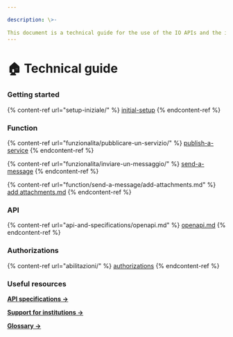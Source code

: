 ```yaml
---

description: \>-  
This document is a technical guide for the use of the IO APIs and the integration of public services.
---
```


# 🏠 Technical guide

### Getting started

{% content-ref url="setup-iniziale/" %} [initial-setup](setup-iniziale/) {% endcontent-ref %}

### Function

{% content-ref url="funzionalita/pubblicare-un-servizio/" %} [publish-a-service](funzionalita/pubblicare-un-servizio/) {% endcontent-ref %}

{% content-ref url="funzionalita/inviare-un-messaggio/" %} [send-a-message](funzionalita/inviare-un-messaggio/) {% endcontent-ref %}

{% content-ref url="function/send-a-message/add-attachments.md" %} [add attachments.md](function/send-a-message/add-attachments.md) {% endcontent-ref %}

### API

{% content-ref url="api-and-specifications/openapi.md" %} [openapi.md](api-and-specifications/openapi.md) {% endcontent-ref %}

### Authorizations

{% content-ref url="abilitazioni/" %} [authorizations](abilitazioni/) {% endcontent-ref %}

### Useful resources

[**API specifications ->** ](https://developer.io.italia.it/openapi.html)

[**Support for institutions ->**](https://docs.pagopa.it/kb-enti)

[**Glossary ->**](useful-resources/glossary.md)